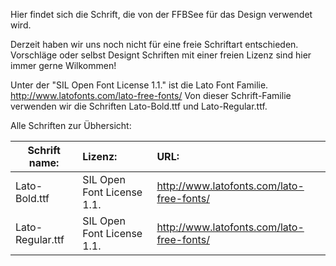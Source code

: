 Hier findet sich die Schrift, die von der FFBSee für das Design verwendet wird.

Derzeit haben wir uns noch nicht für eine freie Schriftart entschieden.
Vorschläge oder selbst Designt Schriften mit einer freien Lizenz sind hier immer gerne Wilkommen!

Unter der "SIL Open Font License 1.1." ist die Lato Font Familie. 
http://www.latofonts.com/lato-free-fonts/
Von dieser Schrift-Familie verwenden wir die Schriften Lato-Bold.ttf und Lato-Regular.ttf.

Alle Schriften zur Übhersicht:

| Schrift name:     | Lizenz:                    | URL:                                      |
| ----------------- |:-------------------------- | :-----------------------------------------|
| Lato-Bold.ttf     | SIL Open Font License 1.1. | http://www.latofonts.com/lato-free-fonts/ |
| Lato-Regular.ttf  | SIL Open Font License 1.1. | http://www.latofonts.com/lato-free-fonts/ |


